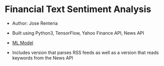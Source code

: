 # Financial Text Sentiment Analysis
- Author: Jose Renteria
- Built using Python3, TensorFlow, Yahoo Finance API, News API
    
-  [ML Model](https://huggingface.co/ProsusAI/finbert?text=Stocks+rallied+and+the+British+pound+gained.)

- Includes version that parses RSS feeds as well as a version that reads keywords from the News API
